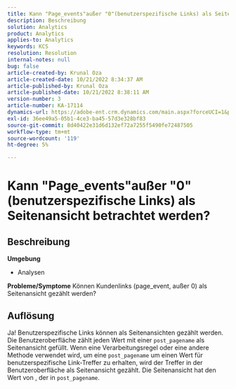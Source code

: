 ```yaml
---
title: Kann "Page_events"außer "0"(benutzerspezifische Links) als Seitenansicht betrachtet werden?
description: Beschreibung
solution: Analytics
product: Analytics
applies-to: Analytics
keywords: KCS
resolution: Resolution
internal-notes: null
bug: false
article-created-by: Krunal Oza
article-created-date: 10/21/2022 8:34:37 AM
article-published-by: Krunal Oza
article-published-date: 10/21/2022 8:38:11 AM
version-number: 3
article-number: KA-17114
dynamics-url: https://adobe-ent.crm.dynamics.com/main.aspx?forceUCI=1&pagetype=entityrecord&etn=knowledgearticle&id=e0d0b62f-1b51-ed11-bba2-0022480867fb
exl-id: 36ee49a5-05b1-4ce3-ba45-57d3e328bf83
source-git-commit: 8d40422e31d6d132ef72a7255f5490fe72487505
workflow-type: tm+mt
source-wordcount: '119'
ht-degree: 5%

---
```


# Kann &quot;Page_events&quot;außer &quot;0&quot;(benutzerspezifische Links) als Seitenansicht betrachtet werden?

## Beschreibung

<b>Umgebung</b>
- Analysen



<b>Probleme/Symptome</b>
Können Kundenlinks (page_event, außer 0) als Seitenansicht gezählt werden?


## Auflösung


Ja! Benutzerspezifische Links können als Seitenansichten gezählt werden. Die Benutzeroberfläche zählt jeden Wert mit einer `post_pagename` als Seitenansicht gefüllt. Wenn eine Verarbeitungsregel oder eine andere Methode verwendet wird, um eine `post_pagename` um einen Wert für benutzerspezifische Link-Treffer zu erhalten, wird der Treffer in der Benutzeroberfläche als Seitenansicht gezählt. Die Seitenansicht hat den Wert von , der in `post_pagename`.
